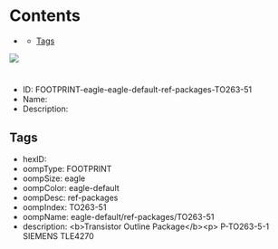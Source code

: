



Contents
========

* [](#)
	* [Tags](#tags)
  
![][im]
# 

- ID: FOOTPRINT-eagle-eagle-default-ref-packages-TO263-51
- Name: 
- Description: 

## Tags

- hexID: 
- oompType: FOOTPRINT
- oompSize: eagle
- oompColor: eagle-default
- oompDesc: ref-packages
- oompIndex: TO263-51
- oompName: eagle-default/ref-packages/TO263-51
- description: &lt;b&gt;Transistor Outline Package&lt;/b&gt;&lt;p&gt;&#xD;
P-TO263-5-1 SIEMENS TLE4270



[im]: image.png
